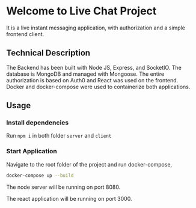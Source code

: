 # Welcome to Live Chat Project

It is a live instant messaging application, with authorization and a simple frontend client. 

## Technical Description
The Backend has been built with Node JS, Express, and SocketIO. The database is MongoDB and managed with Mongoose. The entire authorization is based on Auth0 and React was used on the frontend. Docker and docker-compose were used to containerize both applications.

## Usage
### Install dependencies
Run ```npm i``` in both folder
```server``` and ```client```

### Start Application
Navigate to the root folder of the project and run docker-compose,

```bash
docker-compose up --build
```

The node server will be running on port 8080.

The react application will be running on port 3000. 


